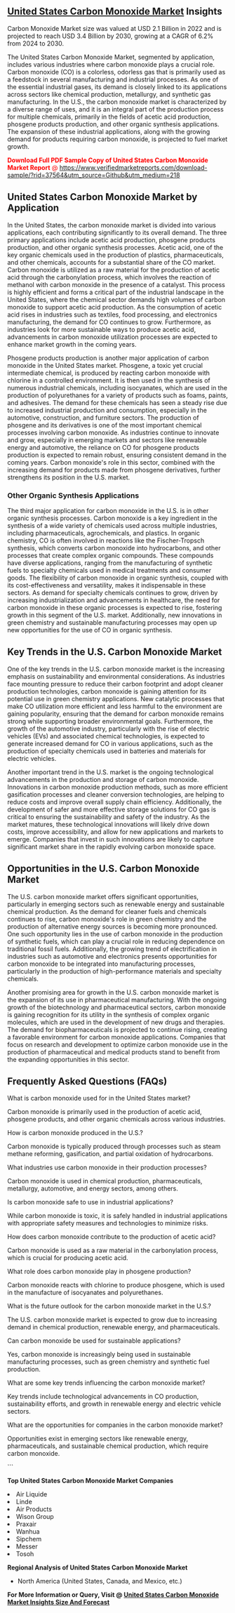 <h2><a href="https://www.verifiedmarketreports.com/download-sample/?rid=37564&amp;utm_source=Github&amp;utm_medium=218" target="_blank">United States Carbon Monoxide Market</a> Insights</h2><p>Carbon Monoxide Market size was valued at USD 2.1 Billion in 2022 and is projected to reach USD 3.4 Billion by 2030, growing at a CAGR of 6.2% from 2024 to 2030.</p><p> <p>The United States Carbon Monoxide Market, segmented by application, includes various industries where carbon monoxide plays a crucial role. Carbon monoxide (CO) is a colorless, odorless gas that is primarily used as a feedstock in several manufacturing and industrial processes. As one of the essential industrial gases, its demand is closely linked to its applications across sectors like chemical production, metallurgy, and synthetic gas manufacturing. In the U.S., the carbon monoxide market is characterized by a diverse range of uses, and it is an integral part of the production process for multiple chemicals, primarily in the fields of acetic acid production, phosgene products production, and other organic synthesis applications. The expansion of these industrial applications, along with the growing demand for products requiring carbon monoxide, is projected to fuel market growth. <p><span class=""><span style="color: #ff0000;"><strong>Download Full PDF Sample Copy of United States Carbon Monoxide Market Report</strong> @ </span><a href="https://www.verifiedmarketreports.com/download-sample/?rid=37564&amp;utm_source=Github&amp;utm_medium=218" target="_blank">https://www.verifiedmarketreports.com/download-sample/?rid=37564&amp;utm_source=Github&amp;utm_medium=218</a></span></p></p> <h2>United States Carbon Monoxide Market by Application</h2> <p>In the United States, the carbon monoxide market is divided into various applications, each contributing significantly to its overall demand. The three primary applications include acetic acid production, phosgene products production, and other organic synthesis processes. Acetic acid, one of the key organic chemicals used in the production of plastics, pharmaceuticals, and other chemicals, accounts for a substantial share of the CO market. Carbon monoxide is utilized as a raw material for the production of acetic acid through the carbonylation process, which involves the reaction of methanol with carbon monoxide in the presence of a catalyst. This process is highly efficient and forms a critical part of the industrial landscape in the United States, where the chemical sector demands high volumes of carbon monoxide to support acetic acid production. As the consumption of acetic acid rises in industries such as textiles, food processing, and electronics manufacturing, the demand for CO continues to grow. Furthermore, as industries look for more sustainable ways to produce acetic acid, advancements in carbon monoxide utilization processes are expected to enhance market growth in the coming years.</p> <p>Phosgene products production is another major application of carbon monoxide in the United States market. Phosgene, a toxic yet crucial intermediate chemical, is produced by reacting carbon monoxide with chlorine in a controlled environment. It is then used in the synthesis of numerous industrial chemicals, including isocyanates, which are used in the production of polyurethanes for a variety of products such as foams, paints, and adhesives. The demand for these chemicals has seen a steady rise due to increased industrial production and consumption, especially in the automotive, construction, and furniture sectors. The production of phosgene and its derivatives is one of the most important chemical processes involving carbon monoxide. As industries continue to innovate and grow, especially in emerging markets and sectors like renewable energy and automotive, the reliance on CO for phosgene products production is expected to remain robust, ensuring consistent demand in the coming years. Carbon monoxide's role in this sector, combined with the increasing demand for products made from phosgene derivatives, further strengthens its position in the U.S. market.</p> <h3>Other Organic Synthesis Applications</h3> <p>The third major application for carbon monoxide in the U.S. is in other organic synthesis processes. Carbon monoxide is a key ingredient in the synthesis of a wide variety of chemicals used across multiple industries, including pharmaceuticals, agrochemicals, and plastics. In organic chemistry, CO is often involved in reactions like the Fischer-Tropsch synthesis, which converts carbon monoxide into hydrocarbons, and other processes that create complex organic compounds. These compounds have diverse applications, ranging from the manufacturing of synthetic fuels to specialty chemicals used in medical treatments and consumer goods. The flexibility of carbon monoxide in organic synthesis, coupled with its cost-effectiveness and versatility, makes it indispensable in these sectors. As demand for specialty chemicals continues to grow, driven by increasing industrialization and advancements in healthcare, the need for carbon monoxide in these organic processes is expected to rise, fostering growth in this segment of the U.S. market. Additionally, new innovations in green chemistry and sustainable manufacturing processes may open up new opportunities for the use of CO in organic synthesis.</p> <h2>Key Trends in the U.S. Carbon Monoxide Market</h2> <p>One of the key trends in the U.S. carbon monoxide market is the increasing emphasis on sustainability and environmental considerations. As industries face mounting pressure to reduce their carbon footprint and adopt cleaner production technologies, carbon monoxide is gaining attention for its potential use in green chemistry applications. New catalytic processes that make CO utilization more efficient and less harmful to the environment are gaining popularity, ensuring that the demand for carbon monoxide remains strong while supporting broader environmental goals. Furthermore, the growth of the automotive industry, particularly with the rise of electric vehicles (EVs) and associated chemical technologies, is expected to generate increased demand for CO in various applications, such as the production of specialty chemicals used in batteries and materials for electric vehicles.</p> <p>Another important trend in the U.S. market is the ongoing technological advancements in the production and storage of carbon monoxide. Innovations in carbon monoxide production methods, such as more efficient gasification processes and cleaner conversion technologies, are helping to reduce costs and improve overall supply chain efficiency. Additionally, the development of safer and more effective storage solutions for CO gas is critical to ensuring the sustainability and safety of the industry. As the market matures, these technological innovations will likely drive down costs, improve accessibility, and allow for new applications and markets to emerge. Companies that invest in such innovations are likely to capture significant market share in the rapidly evolving carbon monoxide space.</p> <h2>Opportunities in the U.S. Carbon Monoxide Market</h2> <p>The U.S. carbon monoxide market offers significant opportunities, particularly in emerging sectors such as renewable energy and sustainable chemical production. As the demand for cleaner fuels and chemicals continues to rise, carbon monoxide's role in green chemistry and the production of alternative energy sources is becoming more pronounced. One such opportunity lies in the use of carbon monoxide in the production of synthetic fuels, which can play a crucial role in reducing dependence on traditional fossil fuels. Additionally, the growing trend of electrification in industries such as automotive and electronics presents opportunities for carbon monoxide to be integrated into manufacturing processes, particularly in the production of high-performance materials and specialty chemicals.</p> <p>Another promising area for growth in the U.S. carbon monoxide market is the expansion of its use in pharmaceutical manufacturing. With the ongoing growth of the biotechnology and pharmaceutical sectors, carbon monoxide is gaining recognition for its utility in the synthesis of complex organic molecules, which are used in the development of new drugs and therapies. The demand for biopharmaceuticals is projected to continue rising, creating a favorable environment for carbon monoxide applications. Companies that focus on research and development to optimize carbon monoxide use in the production of pharmaceutical and medical products stand to benefit from the expanding opportunities in this sector.</p> <h2>Frequently Asked Questions (FAQs)</h2> <p>What is carbon monoxide used for in the United States market?</p> <p>Carbon monoxide is primarily used in the production of acetic acid, phosgene products, and other organic chemicals across various industries.</p> <p>How is carbon monoxide produced in the U.S.?</p> <p>Carbon monoxide is typically produced through processes such as steam methane reforming, gasification, and partial oxidation of hydrocarbons.</p> <p>What industries use carbon monoxide in their production processes?</p> <p>Carbon monoxide is used in chemical production, pharmaceuticals, metallurgy, automotive, and energy sectors, among others.</p> <p>Is carbon monoxide safe to use in industrial applications?</p> <p>While carbon monoxide is toxic, it is safely handled in industrial applications with appropriate safety measures and technologies to minimize risks.</p> <p>How does carbon monoxide contribute to the production of acetic acid?</p> <p>Carbon monoxide is used as a raw material in the carbonylation process, which is crucial for producing acetic acid.</p> <p>What role does carbon monoxide play in phosgene production?</p> <p>Carbon monoxide reacts with chlorine to produce phosgene, which is used in the manufacture of isocyanates and polyurethanes.</p> <p>What is the future outlook for the carbon monoxide market in the U.S.?</p> <p>The U.S. carbon monoxide market is expected to grow due to increasing demand in chemical production, renewable energy, and pharmaceuticals.</p> <p>Can carbon monoxide be used for sustainable applications?</p> <p>Yes, carbon monoxide is increasingly being used in sustainable manufacturing processes, such as green chemistry and synthetic fuel production.</p> <p>What are some key trends influencing the carbon monoxide market?</p> <p>Key trends include technological advancements in CO production, sustainability efforts, and growth in renewable energy and electric vehicle sectors.</p> <p>What are the opportunities for companies in the carbon monoxide market?</p> <p>Opportunities exist in emerging sectors like renewable energy, pharmaceuticals, and sustainable chemical production, which require carbon monoxide.</p> ```</p><p><strong>Top United States Carbon Monoxide Market Companies</strong></p><div data-test-id=""><p><li>Air Liquide</li><li> Linde</li><li> Air Products</li><li> Wison Group</li><li> Praxair</li><li> Wanhua</li><li> Sipchem</li><li> Messer</li><li> Tosoh</li></p><div><strong>Regional Analysis of&nbsp;United States Carbon Monoxide Market</strong></div><ul><li dir="ltr"><p dir="ltr">North America&nbsp;(United States, Canada, and Mexico, etc.)</p></li></ul><p><strong>For More Information or Query, Visit @&nbsp;</strong><strong><a href="https://www.verifiedmarketreports.com/product/global-carbon-monoxide-market-2019-by-manufacturers-regions-type-and-application-forecast-to-2024/?utm_source=Github&amp;utm_medium=218" target="_blank">United States Carbon Monoxide Market Insights Size And Forecast</a></strong></p></div>
